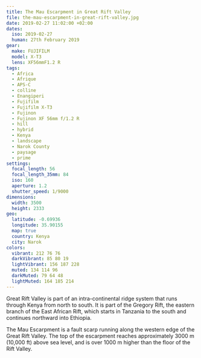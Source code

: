 ```yaml
---
title: The Mau Escarpment in Great Rift Valley
file: the-mau-escarpment-in-great-rift-valley.jpg
date: 2019-02-27 11:02:00 +02:00
dates:
  iso: 2019-02-27
  human: 27th February 2019
gear:
  make: FUJIFILM
  model: X-T3
  lens: XF56mmF1.2 R
tags:
  - Africa
  - Afrique
  - APS-C
  - colline
  - Enangiperi
  - Fujifilm
  - Fujifilm X-T3
  - Fujinon
  - Fujinon XF 56mm f/1.2 R
  - hill
  - hybrid
  - Kenya
  - landscape
  - Narok County
  - paysage
  - prime
settings:
  focal_length: 56
  focal_length_35mm: 84
  iso: 160
  aperture: 1.2
  shutter_speed: 1/9000
dimensions:
  width: 3500
  height: 2333
geo:
  latitude: -0.69936
  longitude: 35.90155
  map: true
  country: Kenya
  city: Narok
colors:
  vibrant: 212 76 76
  darkVibrant: 85 80 19
  lightVibrant: 156 187 228
  muted: 134 114 96
  darkMuted: 79 64 48
  lightMuted: 164 185 214
---
```


Great Rift Valley is part of an intra-continental ridge system that runs through Kenya from north to south. It is part of the Gregory Rift, the eastern branch of the East African Rift, which starts in Tanzania to the south and continues northward into Ethiopia.

The Mau Escarpment is a fault scarp running along the western edge of the Great Rift Valley. The top of the escarpment reaches approximately 3000 m (10,000 ft) above sea level, and is over 1000 m higher than the floor of the Rift Valley.
